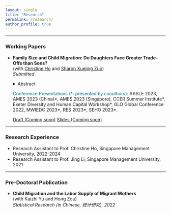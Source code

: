 ```yaml
---
layout: single
title: "Research"
permalink: /research/
author_profile: true
---
```



------
### Working Papers
- **Family Size and Child Migration: Do Daughters Face Greater Trade-Offs than Sons?**  
  (with [Christine Ho](https://sites.google.com/site/christineho5) and [Sharon Xuejing Zuo](https://sites.google.com/site/sharonxuejingzuo/home))  
  _Submitted_
   <details>
   <summary>Abstract</summary>
      The abstract is coming soon.
   </details>
   <!-- Medium skip -->
   
   <span style="color: #006692;">Conference Presentations (\*: presented by coauthors):</span> AASLE 2023, AMES 2023 (China)\*, AMES 2023 (Singapore), CCER Summer Institute\*, Exeter Diversity and Human Capital Workshop\*, GLO Global Conference 2022, MWIEDC 2023\*, RES 2023\*, SEHO 2023\*.

  <!--- [Draft (Coming soon)](#Buttons){: .btn--research} [Slides (Coming soon)](#Buttons){: .btn--research} --->
  <a href="" target="_blank" rel="noopener noreferrer">
  <i class="fas fa-file-pdf"></i> Draft (Coming soon)</a>
  <a href="" target="_blank" rel="noopener noreferrer">
  <i class="fas fa-file-powerpoint"></i> Slides (Coming soon)</a>

------
### Research Experience
- Research Assistant to Prof. Christine Ho, Singapore Management University, 2022-2024
- Research Assistant to Prof. Jing Li, Singapore Management University, 2021

------
### Pre-Doctoral Publication
- **Child Migration and the Labor Supply of Migrant Mothers**  
(with Kaizhi Yu and Hong Zou)  
_Statistical Research (in Chinese, 统计研究), 2022_
